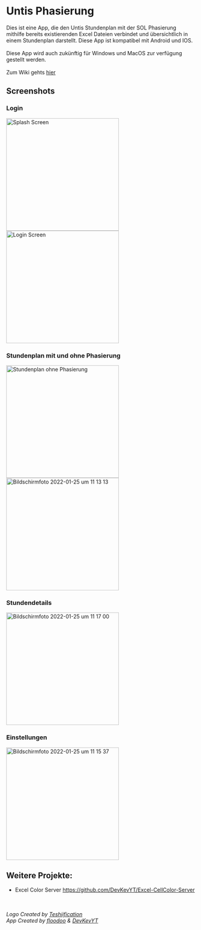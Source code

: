 # Untis Phasierung
Dies ist eine App, die den Untis Stundenplan mit der SOL Phasierung mithilfe bereits existierenden Excel Dateien verbindet und übersichtlich in einem Stundenplan darstellt.
Diese App ist kompatibel mit Android und IOS.
<br>
<br>
Diese App wird auch zukünftig für Windows und MacOS zur verfügung gestellt werden.
<br>
<br>
Zum Wiki gehts [hier](https://github.com/floodoo/untis_phasierung/wiki)

## Screenshots

### Login
<p float="left">
  <img width="300" alt="Splash Screen" src="https://user-images.githubusercontent.com/59688267/150956017-a6dd1e75-bdf9-46f3-bdc2-a8af7d27a6be.png">
  <img width="300" alt="Login Screen" src="https://user-images.githubusercontent.com/59688267/150956461-aecf096f-97c4-4cf3-ad68-8b90cb547758.png">
</p>

### Stundenplan mit und ohne Phasierung
<p float="left">
  <img width="300" alt="Stundenplan ohne Phasierung" src="https://user-images.githubusercontent.com/59688267/150957237-b26a4592-5691-46ec-ac3f-8ad8a88ca7a6.png">
  <img width="300" alt="Bildschirmfoto 2022-01-25 um 11 13 13" src="https://user-images.githubusercontent.com/59688267/150957414-47dbcb0e-f260-4c36-8df0-0c15a7ec722f.png">
</p>

### Stundendetails
<p float="left">
  <img width="300" alt="Bildschirmfoto 2022-01-25 um 11 17 00" src="https://user-images.githubusercontent.com/59688267/150958109-a3a4f242-ea3c-43fd-913e-86ef3eed4cd7.png">
</p>

### Einstellungen
<p float="left">
  <img width="300" alt="Bildschirmfoto 2022-01-25 um 11 15 37" src="https://user-images.githubusercontent.com/59688267/150957844-85e0f5dd-527b-4021-944c-9e20e091dea0.png">
</p>

## Weitere Projekte:
* Excel Color Server <a>https://github.com/DevKevYT/Excel-CellColor-Server</a>

<br>
<br>
<i>Logo Created by <a href="https://github.com/Teshiification">Teshiification</a><br>
<i>App Created by <a href="https://github.com/floodoo">floodoo</a> & <a href="https://github.com/DevKevYT">DevKevYT</a></i>
